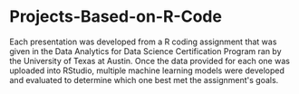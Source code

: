# Projects-Based-on-R-Code
Each presentation was developed from a R coding assignment that was given in the Data Analytics for Data Science Certification Program ran by the University of Texas at Austin.
Once the data provided for each one was uploaded into RStudio, multiple machine learning models were developed and evaluated to determine which one best met the assignment's goals.
